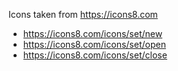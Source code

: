Icons taken from https://icons8.com

* https://icons8.com/icons/set/new
* https://icons8.com/icons/set/open 
* https://icons8.com/icons/set/close
